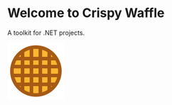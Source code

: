# Welcome to Crispy Waffle

A toolkit for .NET projects.

![Crispy Waffle logo](https://raw.githubusercontent.com/guibranco/CrispyWaffle/master/logo.png)
